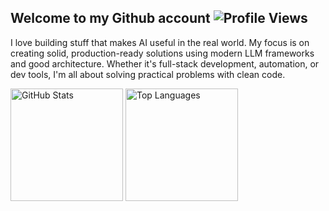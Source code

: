 ## Welcome to my Github account ![Profile Views](https://komarev.com/ghpvc/?username=LiteObject&color=blue) 
I love building stuff that makes AI useful in the real world. My focus is on creating solid, production-ready solutions using modern LLM frameworks and good architecture. Whether it's full-stack development, automation, or dev tools, I'm all about solving practical problems with clean code.

<div align="left">
  <img src="https://github-readme-stats.vercel.app/api?username=LiteObject&show_icons=true&rank_icon=github&locale=en" alt="GitHub Stats" height="180" />
  <img src="https://github-readme-stats.vercel.app/api/top-langs/?username=LiteObject&layout=compact&hide_border=false&langs_count=10&show_icons=true&theme=transparent" alt="Top Languages" height="180" />
</div>

